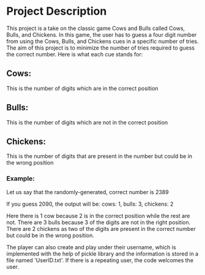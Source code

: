 # Project Description

This project is a take on the classic game Cows and Bulls called Cows, Bulls, and Chickens. In this game, the user has to guess a four digit number from using the Cows, Bulls, and Chickens cues in a specific number of tries. The aim of this project is to minimize the number of tries required to guess the correct number. Here is what each cue stands for:

## Cows:
This is the number of digits which are in the correct position

## Bulls:
This is the number of digits which are not in the correct position

## Chickens:
This is the number of digits that are present in the number but could be in the wrong position

### Example:
Let us say that the randomly-generated, correct number is 2389

If you guess 2090, the output will be:
cows: 1, bulls: 3, chickens: 2

Here there is 1 cow because 2 is in the correct position while the rest are not. There are 3 bulls because 3 of the digits are not in the right position. There are 2 chickens as two of the digits are present in the correct number but could be in the wrong position.


The player can also create and play under their username, which is implemented with the help of pickle library and the information is stored in a file named 'UserID.txt'. If there is a repeating user, the code welcomes the user. 
